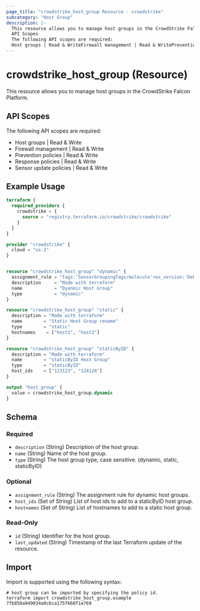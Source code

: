 ```yaml
---
page_title: "crowdstrike_host_group Resource - crowdstrike"
subcategory: "Host Group"
description: |-
  This resource allows you to manage host groups in the CrowdStrike Falcon Platform.
  API Scopes
  The following API scopes are required:
  Host groups | Read & WriteFirewall management | Read & WritePrevention policies | Read & WriteResponse policies | Read & WriteSensor update policies | Read & Write
---
```


# crowdstrike_host_group (Resource)

This resource allows you to manage host groups in the CrowdStrike Falcon Platform.

## API Scopes

The following API scopes are required:

- Host groups | Read & Write
- Firewall management | Read & Write
- Prevention policies | Read & Write
- Response policies | Read & Write
- Sensor update policies | Read & Write


## Example Usage

```terraform
terraform {
  required_providers {
    crowdstrike = {
      source = "registry.terraform.io/crowdstrike/crowdstrike"
    }
  }
}

provider "crowdstrike" {
  cloud = "us-2"
}


resource "crowdstrike_host_group" "dynamic" {
  assignment_rule = "tags:'SensorGroupingTags/molecule'+os_version:'Debian GNU 11'"
  description     = "Made with terraform"
  name            = "Dyanmic Host Group"
  type            = "dynamic"
}

resource "crowdstrike_host_group" "static" {
  description = "Made with terraform"
  name        = "Static Host Group rename"
  type        = "static"
  hostnames    = ["host1", "host2"]
}

resource "crowdstrike_host_group" "staticByID" {
  description = "Made with terraform"
  name        = "staticByID Host Group"
  type        = "staticByID"
  host_ids    = ["123123", "124124"]
}

output "host_group" {
  value = crowdstrike_host_group.dynamic
}
```

<!-- schema generated by tfplugindocs -->
## Schema

### Required

- `description` (String) Description of the host group.
- `name` (String) Name of the host group.
- `type` (String) The host group type, case sensitive. (dynamic, static, staticByID)

### Optional

- `assignment_rule` (String) The assignment rule for dynamic host groups.
- `host_ids` (Set of String) List of host ids to add to a staticByID host group.
- `hostnames` (Set of String) List of hostnames to add to a static host group.

### Read-Only

- `id` (String) Identifier for the host group.
- `last_updated` (String) Timestamp of the last Terraform update of the resource.

## Import

Import is supported using the following syntax:

```shell
# host group can be imported by specifying the policy id.
terraform import crowdstrike_host_group.example 7fb858a949034a0cbca175f660f1e769
```
